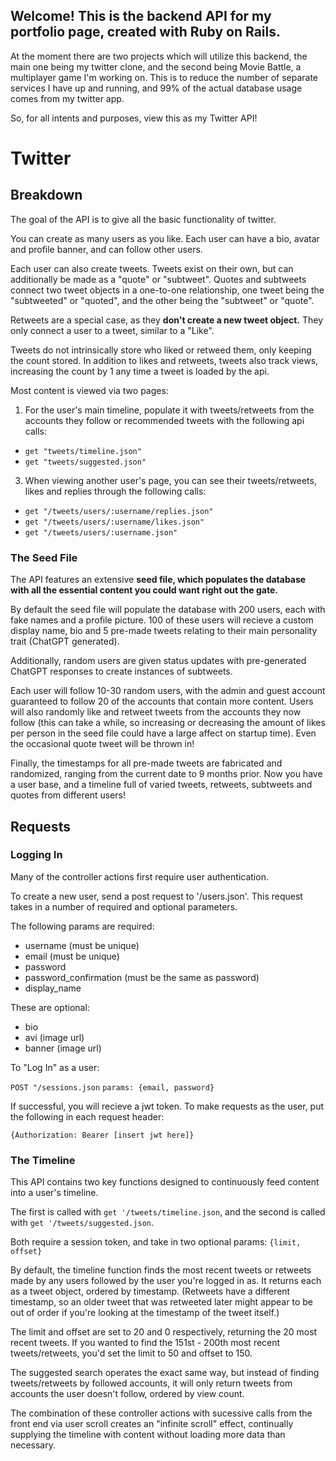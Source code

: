 
## Welcome! This is the backend API for my portfolio page, created with Ruby on Rails.
At the moment there are two projects which will utilize this backend, the main one being my twitter clone, 
and the second being Movie Battle, a multiplayer game I'm working on. This is to reduce the number of separate services I have up and running,
and 99% of the actual database usage comes from my twitter app.

So, for all intents and purposes, view this as my Twitter API!


# Twitter


## Breakdown

The goal of the API is to give all the basic functionality of twitter.

You can create as many users as you like. Each user can have a bio, avatar and profile banner, and can follow other users.

Each user can also create tweets. Tweets exist on their own, but can additionally be made as a "quote" or "subtweet".
Quotes and subtweets connect two tweet objects in a one-to-one relationship, one tweet being the "subtweeted" or "quoted", and the other being the "subtweet" or "quote".

Retweets are a special case, as they **don't create a new tweet object.** They only connect a user to a tweet, similar to a "Like".

Tweets do not intrinsically store who liked or retweed them, only keeping the count stored. In addition to likes and retweets, tweets also track views, increasing the count by 1 any time a tweet is loaded by the api.


Most content is viewed via two pages:

1. For the user's main timeline, populate it with tweets/retweets from the accounts they follow or recommended tweets with the following api calls:
- `get "tweets/timeline.json"`
- `get "tweets/suggested.json"`

3. When viewing another user's page, you can see their tweets/retweets, likes and replies through the following calls:
- `get "/tweets/users/:username/replies.json"`
- `get "/tweets/users/:username/likes.json"`
- `get "/tweets/users/:username.json"`


### The Seed File
The API features an extensive **seed file, which populates the database with all the essential content you could want right out the gate.** 

By default the seed file will populate the database with 200 users, each with fake names and a profile picture. 100 of these users will recieve a custom display name, bio and 5 pre-made tweets relating to their main personality trait (ChatGPT generated).

Additionally, random users are given status updates with pre-generated ChatGPT responses to create instances of subtweets.

Each user will follow 10-30 random users, with the admin and guest account guaranteed to follow 20 of the accounts that contain more content.
Users will also randomly like and retweet tweets from the accounts they now follow (this can take a while, so increasing or decreasing the amount of likes per person in the seed file could have a large affect on startup time).
Even the occasional quote tweet will be thrown in!

Finally, the timestamps for all pre-made tweets are fabricated and randomized, ranging from the current date to 9 months prior.
Now you have a user base, and a timeline full of varied tweets, retweets, subtweets and quotes from different users!


## Requests

### Logging In
Many of the controller actions first require user authentication. 

To create a new user, send a post request to '/users.json'.
This request takes in a number of required and optional parameters.

The following params are required:
- username (must be unique)
- email (must be unique)
- password
- password_confirmation (must be the same as password)
- display_name

These are optional:
- bio
- avi (image url)
- banner (image url)

To "Log In" as a user:

`POST "/sessions.json`
`params: {email, password}`

If successful, you will recieve a jwt token.
To make requests as the user, put the following in each request header:

`{Authorization: Bearer [insert jwt here]} `


### The Timeline
This API contains two key functions designed to continuously feed content into a user's timeline.

The first is called with `get '/tweets/timeline.json`,
and the second is called with `get '/tweets/suggested.json`.

Both require a session token, and take in two optional params: `{limit, offset}`

By default, the timeline function finds the most recent tweets or retweets made by any users followed by the user you're logged in as.
It returns each as a tweet object, ordered by timestamp. (Retweets have a different timestamp, so an older tweet that was retweeted later might appear to be out of order if you're looking at the timestamp of the tweet itself.)

The limit and offset are set to 20 and 0 respectively, returning the 20 most recent tweets. If you wanted to find the 151st - 200th most recent tweets/retweets, you'd set the limit to 50 and offset to 150.


The suggested search operates the exact same way, but instead of finding tweets/retweets by followed accounts, it will only return tweets from accounts the user doesn't follow, ordered by view count.

The combination of these controller actions with sucessive calls from the front end via user scroll creates an "infinite scroll" effect, continually supplying the timeline with content without loading more data than necessary.





